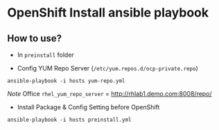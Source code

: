 OpenShift Install ansible playbook
==============================
How to use?
-----------

* In `preinstall` folder 

* Config YUM Repo Server (`/etc/yum.repos.d/ocp-private.repo`)
```
ansible-playbook -i hosts yum-repo.yml
```
_Note_ Office `rhel_yum_repo_server` = http://rhlab1.demo.com:8008/repo/

* Install Package & Config Setting before OpenShift 
```
ansible-playbook -i hosts preinstall.yml
```
